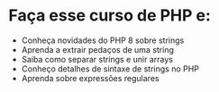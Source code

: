 # Faça esse curso de PHP e:
* Conheça novidades do PHP 8 sobre strings
* Aprenda a extrair pedaços de uma string
* Saiba como separar strings e unir arrays
* Conheço detalhes de sintaxe de strings no PHP
* Aprenda sobre expressões regulares